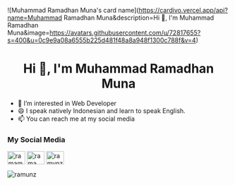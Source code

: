 ![Muhammad Ramadhan Muna's card name](https://cardivo.vercel.app/api?name=Muhammad Ramadhan Muna&description=Hi 👋, I'm Muhammad Ramadhan Muna&image=https://avatars.githubusercontent.com/u/72817655?s=400&u=0c9e9a08a6555b225d481f48a8a948f1300c788f&v=4)

<h1 align="center">Hi 👋, I'm Muhammad Ramadhan Muna</h1>

- 👀 I’m interested in Web Developer
- 😄 I speak natively Indonesian and learn to speak English.
- 📫 You can reach me at my social media
<h3 align="left">My Social Media</h3>
<p align="left">
<a href="https://twitter.com/ramamunaaa" target="blank"><img align="center" src="https://raw.githubusercontent.com/rahuldkjain/github-profile-readme-generator/master/src/images/icons/Social/twitter.svg" alt="ramamunaaa" height="30" width="40" /></a>
<a href="https://www.facebook.com/muh.ramadhanmuna/" target="blank"><img align="center" src="https://raw.githubusercontent.com/rahuldkjain/github-profile-readme-generator/master/src/images/icons/Social/facebook.svg" alt="rama muna" height="30" width="40" /></a>
<a href="https://instagram.com/ramamunz" target="blank"><img align="center" src="https://raw.githubusercontent.com/rahuldkjain/github-profile-readme-generator/master/src/images/icons/Social/instagram.svg" alt="ramvnzxx" height="30" width="40" /></a>
</p>

<p><img align="left" src="https://github-readme-stats.vercel.app/api/top-langs?username=ramunz&show_icons=true&locale=en&layout=compact" alt="ramunz" /></p>

<!---
ramunz/ramunz is a ✨ special ✨ repository because its `README.md` (this file) appears on your GitHub profile.
You can click the Preview link to take a look at your changes.
--->
